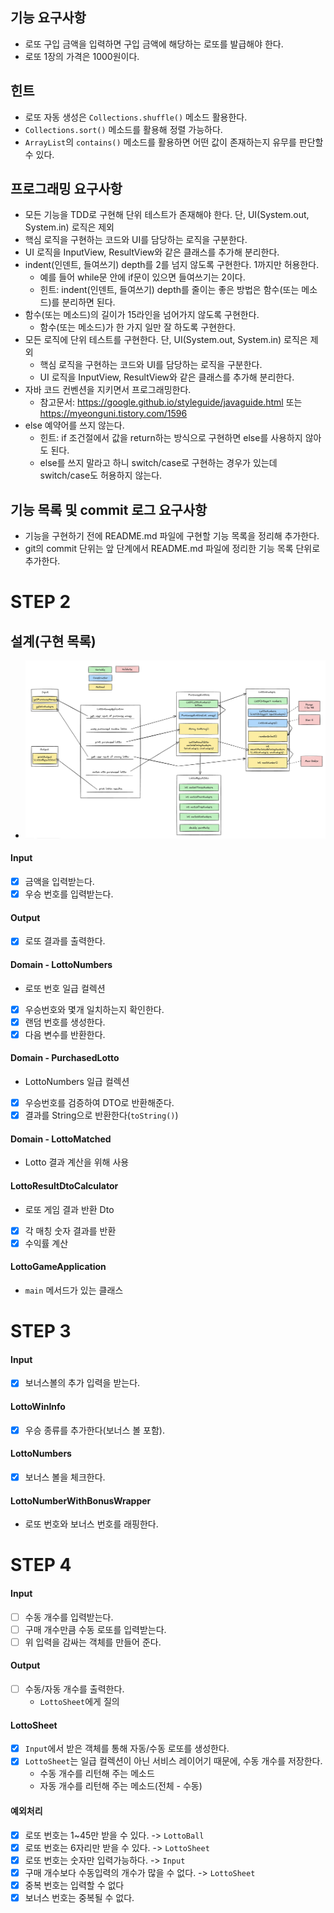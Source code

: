 ## 기능 요구사항
- 로또 구입 금액을 입력하면 구입 금액에 해당하는 로또를 발급해야 한다.
- 로또 1장의 가격은 1000원이다.

## 힌트
- 로또 자동 생성은 `Collections.shuffle()` 메소드 활용한다.
- `Collections.sort()` 메소드를 활용해 정렬 가능하다.
- `ArrayList`의 `contains()` 메소드를 활용하면 어떤 값이 존재하는지 유무를 판단할 수 있다.

## 프로그래밍 요구사항
- 모든 기능을 TDD로 구현해 단위 테스트가 존재해야 한다. 단, UI(System.out, System.in) 로직은 제외
- 핵심 로직을 구현하는 코드와 UI를 담당하는 로직을 구분한다.
- UI 로직을 InputView, ResultView와 같은 클래스를 추가해 분리한다.
- indent(인덴트, 들여쓰기) depth를 2를 넘지 않도록 구현한다. 1까지만 허용한다.
    - 예를 들어 while문 안에 if문이 있으면 들여쓰기는 2이다.
    - 힌트: indent(인덴트, 들여쓰기) depth를 줄이는 좋은 방법은 함수(또는 메소드)를 분리하면 된다.
- 함수(또는 메소드)의 길이가 15라인을 넘어가지 않도록 구현한다.
    - 함수(또는 메소드)가 한 가지 일만 잘 하도록 구현한다.
- 모든 로직에 단위 테스트를 구현한다. 단, UI(System.out, System.in) 로직은 제외
    - 핵심 로직을 구현하는 코드와 UI를 담당하는 로직을 구분한다.
    - UI 로직을 InputView, ResultView와 같은 클래스를 추가해 분리한다.
- 자바 코드 컨벤션을 지키면서 프로그래밍한다.
    - 참고문서: https://google.github.io/styleguide/javaguide.html 또는 https://myeonguni.tistory.com/1596
- else 예약어를 쓰지 않는다.
    - 힌트: if 조건절에서 값을 return하는 방식으로 구현하면 else를 사용하지 않아도 된다.
    - else를 쓰지 말라고 하니 switch/case로 구현하는 경우가 있는데 switch/case도 허용하지 않는다.

## 기능 목록 및 commit 로그 요구사항
- 기능을 구현하기 전에 README.md 파일에 구현할 기능 목록을 정리해 추가한다.
- git의 commit 단위는 앞 단계에서 README.md 파일에 정리한 기능 목록 단위로 추가한다.

# STEP 2

## 설계(구현 목록)
- ![구현 설계도](./images/image001.png)

#### Input
- [x] 금액을 입력받는다.
- [x] 우승 번호를 입력받는다.

#### Output
- [x] 로또 결과를 출력한다.

#### Domain - LottoNumbers
- 로또 번호 일급 컬렉션
- [x] 우승번호와 몇개 일치하는지 확인한다.
- [x] 랜덤 번호를 생성한다.
- [x] 다음 변수를 반환한다.

#### Domain - PurchasedLotto
- LottoNumbers 일급 컬렉션
- [x] 우승번호를 검증하여 DTO로 반환해준다.
- [x] 결과를 String으로 반환한다(`toString()`)

#### Domain - LottoMatched
- Lotto 결과 계산을 위해 사용

#### LottoResultDtoCalculator
- 로또 게임 결과 반환 Dto
- [x] 각 매칭 숫자 결과를 반환
- [x] 수익률 계산

#### LottoGameApplication
- `main` 메서드가 있는 클래스

# STEP 3

#### Input
- [x] 보너스볼의 추가 입력을 받는다.

#### LottoWinInfo
- [x] 우승 종류를 추가한다(보너스 볼 포함).

#### LottoNumbers
- [x] 보너스 볼을 체크한다.

#### LottoNumberWithBonusWrapper
- 로또 번호와 보너스 번호를 래핑한다.

# STEP 4

#### Input
- [ ] 수동 개수를 입력받는다.
- [ ] 구매 개수만큼 수동 로또를 입력받는다.
- [ ] 위 입력을 감싸는 객체를 만들어 준다.

#### Output
- [ ] 수동/자동 개수를 출력한다.
  - `LottoSheet`에게 질의

#### LottoSheet
- [x] `Input`에서 받은 객체를 통해 자동/수동 로또를 생성한다.
- [x] `LottoSheet`는 일급 컬렉션이 아닌 서비스 레이어기 때문에, 수동 개수를 저장한다.
  - 수동 개수를 리턴해 주는 메소드
  - 자동 개수를 리턴해 주는 메소드(전체 - 수동)

#### 예외처리
- [x] 로또 번호는 1~45만 받을 수 있다. -> `LottoBall`
- [x] 로또 번호는 6자리만 받을 수 있다. -> `LottoSheet`
- [x] 로또 번호는 숫자만 입력가능하다. -> `Input`
- [x] 구매 개수보다 수동입력의 개수가 많을 수 없다. -> `LottoSheet`
- [x] 중복 번호는 입력할 수 없다
- [x] 보너스 번호는 중복될 수 없다.
